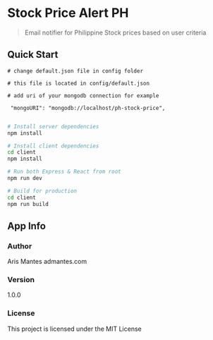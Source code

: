 # Stock Price Alert PH

> Email notifier for Philippine Stock prices based on user criteria
 

## Quick Start

```
# change default.json file in config folder

# this file is located in config/default.json

# add uri of your mongodb connection for example

 "mongoURI": "mongodb://localhost/ph-stock-price",
 
```

```bash
# Install server dependencies
npm install

# Install client dependencies
cd client
npm install

# Run both Express & React from root
npm run dev

# Build for production
cd client
npm run build
```

## App Info

### Author

Aris Mantes
admantes.com

### Version

1.0.0

### License

This project is licensed under the MIT License
